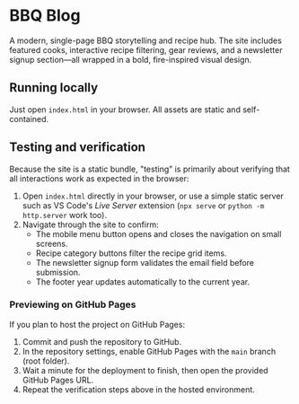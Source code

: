 # BBQ Blog

A modern, single-page BBQ storytelling and recipe hub. The site includes featured cooks, interactive recipe filtering, gear reviews, and a newsletter signup section—all wrapped in a bold, fire-inspired visual design.

## Running locally

Just open `index.html` in your browser. All assets are static and self-contained.

## Testing and verification

Because the site is a static bundle, "testing" is primarily about verifying that all
interactions work as expected in the browser:

1. Open `index.html` directly in your browser, or use a simple static server such as
   VS Code's *Live Server* extension (`npx serve` or `python -m http.server` work too).
2. Navigate through the site to confirm:
   - The mobile menu button opens and closes the navigation on small screens.
   - Recipe category buttons filter the recipe grid items.
   - The newsletter signup form validates the email field before submission.
   - The footer year updates automatically to the current year.

### Previewing on GitHub Pages

If you plan to host the project on GitHub Pages:

1. Commit and push the repository to GitHub.
2. In the repository settings, enable GitHub Pages with the `main` branch (root folder).
3. Wait a minute for the deployment to finish, then open the provided GitHub Pages URL.
4. Repeat the verification steps above in the hosted environment.
